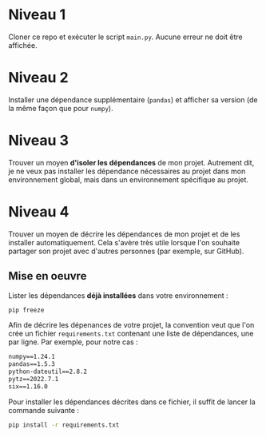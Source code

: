 # Niveau 1
Cloner ce repo et exécuter le script `main.py`.
Aucune erreur ne doit être affichée.

# Niveau 2
Installer une dépendance supplémentaire (`pandas`) et afficher sa version (de la même façon que pour `numpy`).

# Niveau 3
Trouver un moyen **d'isoler les dépendances** de mon projet. Autrement dit, je ne veux pas installer les dépendance nécessaires au projet dans mon environnement global, mais dans un environnement spécifique au projet.

# Niveau 4
Trouver un moyen de décrire les dépendances de mon projet et de les installer automatiquement.
Cela s'avère très utile lorsque l'on souhaite partager son projet avec d'autres personnes (par exemple, sur GitHub).

## Mise en oeuvre
Lister les dépendances **déjà installées** dans votre environnement :
```bash
pip freeze
```

Afin de décrire les dépenances de votre projet, la convention veut que l'on crée un fichier `requirements.txt` contenant une liste de dépendances, une par ligne. Par exemple, pour notre cas :
```txt
numpy==1.24.1
pandas==1.5.3
python-dateutil==2.8.2
pytz==2022.7.1
six==1.16.0
```

Pour installer les dépendances décrites dans ce fichier, il suffit de lancer la commande suivante :
```bash
pip install -r requirements.txt
```
